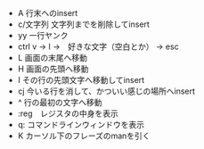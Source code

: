 - A 行末へのinsert
- c/文字列 文字列までを削除してinsert
- yy 一行ヤンク
- ctrl v → I →　好きな文字（空白とか） → esc
- L 画面の末尾へ移動
- H 画面の先頭へ移動
- I その行の先頭文字へ移動してinsert
- cj 今いる行を消して、かついい感じの場所へinsert
- ^ 行の最初の文字へ移動
- :reg　レジスタの中身を表示
- q: コマンドラインウィンドウを表示
- K カーソル下のフレーズのmanを引く
